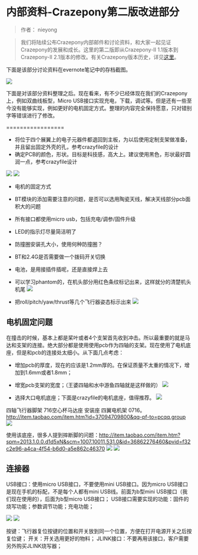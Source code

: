 #  内部资料-Crazepony第二版改进部分
> 作者： nieyong

> 我们将陆续公布Crazepony内部邮件和讨论资料，和大家一起见证Crazepony的发展和成长。这里的第二版即从Crazepony-II 1.1版本到Crazepony-II 2.1版本的修改。有关Crazepony版本历史，详见[这里](/history.html)。

下面是该部分讨论资料在evernote笔记中的存档截图。

![](/assets/img/post-12-12.png)

下面是对该部分资料整理之后。现在看来，有不少已经体现在我们的Crazepony上，例如双曲线板型，Micro USB接口实现充电，下载，调试等。但是还有一些至今没有能够实现，例如更好的电机固定方式。整理的内容完全保持愿意，只对错别字等错误进行了修改。

=================

* 将位于四个展翼上的电子元器件都退回到主板，为以后使用定制支架做准备，并且留出固定外壳的孔，参考crazyfile的设计
* 确定PCB的颜色，形状。目标是科技感，高大上。建议使用黑色，形状最好圆润一点，参考crazyfile设计

![](/assets/img/post-12-0.png)
![](/assets/img/post-12-1.png)

* 电机的固定方式

* BT模块的添加需要注意的问题，是否可以选用陶瓷天线，解决天线部分pcb面积大的问题

* 所有接口都使用micro usb，包括充电/调参/固件升级

* LED的指示灯尽量简洁明了

* 防撞圈安装孔大小，使用何种防撞圈？

* BT和2.4G是否需要做一个拨码开关切换

* 电池，是用接插件插呢，还是直接焊上去

* 可以学习phantom的，在机头部分用红色条纹标记出来，这样就分的清楚机头机尾
![](/assets/img/post-12-2.png)

* 把roll/pitch/yaw/thrust等几个飞行器姿态标示出来
![](/assets/img/post-12-4.jpg)


## 电机固定问题
在撞击的时候，基本上都是桨叶或者4个支架首先收到冲击。所以最重要的就是马达和支架的连接。绝大部分都是使用使用pcb作为四轴的支架。现在使用了电机底座，但是和pcb的连接处太细小。从下面几点考虑：
* 增加pcb的厚度，现在的应该是1.2mm厚的。在保证质量不太重的情况下，增加到1.6mm或者1.8mm；
* 增宽pcb支架的宽度；（王婆四轴和水中游鱼四轴就是这样做的）
![](/assets/img/post-12-5.png)

* 选择大口电机底座；下面是crazyfile的电机底座，值得推荐。
![](/assets/img/post-12-6.png)



四轴飞行器脚架 716空心杯马达座 安装座 四翼电机架 0716。http://item.taobao.com/item.htm?id=37094709800&qq-pf-to=pcqq.group
![](/assets/img/post-12-7.png)

使用该底座，很多人提到摔断脚的问题：http://item.taobao.com/item.htm?spm=2013.1.0.0.d1d5xN&scm=1007.10011.531.0&id=36862276460&pvid=f32c2e96-a4ca-4f54-b6d0-a5e862c46370
![](/assets/img/post-12-8.jpg)
![](/assets/img/post-12-9.jpg)



## 连接器
USB接口：使用micro USB接口，不要使用mini USB接口。因为micro USB接口是现在手机的标配，不是每个人都有mini USB线。前面为b型mini USB接口（我们现在使用的），后面为b型micro USB接口；
USB接口需要实现的功能：固件的烧写功能；参数调节功能；充电功能；

![](/assets/img/post-12-10.png)
![](/assets/img/post-12-11.png)

按键：飞行器复位按键的位置和开关放到同一个位置，方便在打开电源开关之后按复位键；
开关：开关选用更好的物料；
JLINK接口：不要再用该接口，客户需要另外购买JLINK烧写器；


